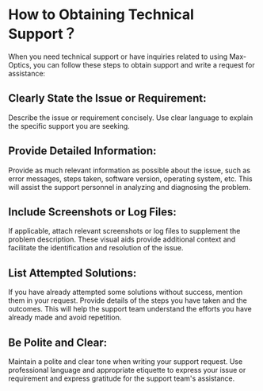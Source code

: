# How to Obtaining Technical Support？

When you need technical support or have inquiries related to using Max-Optics, you can follow these steps to obtain support and write a request for assistance:

## Clearly State the Issue or Requirement:
 Describe the issue or requirement concisely. Use clear language to explain the specific support you are seeking.

## Provide Detailed Information: 
Provide as much relevant information as possible about the issue, such as error messages, steps taken, software version, operating system, etc. This will assist the support personnel in analyzing and diagnosing the problem.

## Include Screenshots or Log Files: 
If applicable, attach relevant screenshots or log files to supplement the problem description. These visual aids provide additional context and facilitate the identification and resolution of the issue.

## List Attempted Solutions: 
If you have already attempted some solutions without success, mention them in your request. Provide details of the steps you have taken and the outcomes. This will help the support team understand the efforts you have already made and avoid repetition.

## Be Polite and Clear: 
Maintain a polite and clear tone when writing your support request. Use professional language and appropriate etiquette to express your issue or requirement and express gratitude for the support team's assistance.




